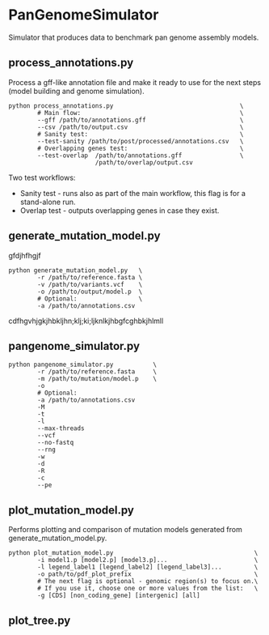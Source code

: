 # PanGenomeSimulator
Simulator that produces data to benchmark pan genome assembly models.

## process_annotations.py
Process a gff-like annotation file and make it ready to use for the next steps (model building and genome simulation).
```
python process_annotations.py                                   \
        # Main flow:                                            \
        --gff /path/to/annotations.gff                          \
        --csv /path/to/output.csv                               \
        # Sanity test:                                          \
        --test-sanity /path/to/post/processed/annotations.csv   \
        # Overlapping genes test:                               \
        --test-overlap  /path/to/annotations.gff                \
                        /path/to/overlap/output.csv
```
Two test workflows:
* Sanity test - runs also as part of the main workflow, this flag is for a stand-alone run.
* Overlap test - outputs overlapping genes in case they exist.

## generate_mutation_model.py
gfdjhfhgjf
```
python generate_mutation_model.py   \
        -r /path/to/reference.fasta \
        -v /path/to/variants.vcf    \
        -o /path/to/output/model.p  \
        # Optional:                 \
        -a /path/to/annotations.csv
```
cdfhgvhjgkjhbkljhn;klj;ki;ljknlkjhbgfcghbkjhlmll

## pangenome_simulator.py
```
python pangenome_simulator.py           \
        -r /path/to/reference.fasta     \
        -m /path/to/mutation/model.p    \
        -o
        # Optional:
        -a /path/to/annotations.csv
        -M
        -t
        -l
        --max-threads
        --vcf
        --no-fastq
        --rng
        -w
        -d
        -R
        -c
        --pe
```

## plot_mutation_model.py
Performs plotting and comparison of mutation models generated from generate_mutation_model.py.
```
python plot_mutation_model.py                                       \
        -i model1.p [model2.p] [model3.p]...                        \
        -l legend_label1 [legend_label2] [legend_label3]...         \
        -o path/to/pdf_plot_prefix                                  \
        # The next flag is optional - genomic region(s) to focus on.\
        # If you use it, choose one or more values from the list:   \
        -g [CDS] [non_coding_gene] [intergenic] [all]
```

## plot_tree.py